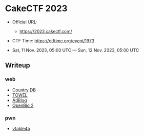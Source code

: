 # CakeCTF 2023

- Official URL:
  - <https://2023.cakectf.com/>

- CTF Time: <https://ctftime.org/event/1973>
- Sat, 11 Nov. 2023, 05:00 UTC — Sun, 12 Nov. 2023, 05:00 UTC

## Writeup

### web

- [Country DB](web/Country_DB/index.md)
- [TOWEL](web/TOWEL/index.md)
- [AdBlog](web/AdBlog/index.md)
- [OpenBio 2](web/OpenBio_2/index.md)

### pwn

- [vtable4b](pwn/vtable4b/index.md)
